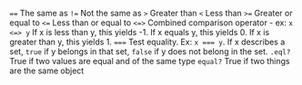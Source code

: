`==` The same as
`!=` Not the same as
`>` Greater than
`<` Less than
`>=` Greater or equal to
`<=` Less than or equal to
`<=>` Combined comparison operator - ex: `x <=> y` If x is less than y, this yields -1. If x equals y, this yields 0. If x is greater than y, this yields 1.
`===` Test equality. Ex: `x === y`. If x describes a set, `true` if y belongs in that set, `false` if y does not belong in the set.
`.eql?` True if two values are equal and of the same type
`equal?` True if two things are the same object
